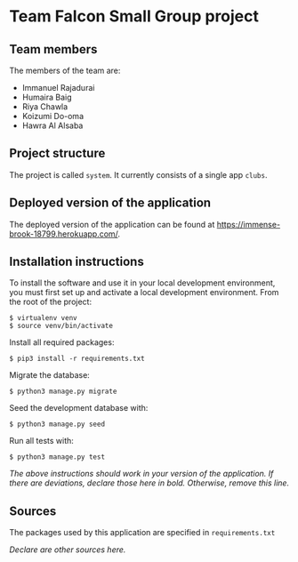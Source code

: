 # Team Falcon Small Group project

## Team members
The members of the team are:
- Immanuel Rajadurai 
- Humaira Baig
- Riya Chawla
- Koizumi Do-oma
- Hawra Al Alsaba

## Project structure
The project is called `system`.  It currently consists of a single app `clubs`.

## Deployed version of the application
The deployed version of the application can be found at https://immense-brook-18799.herokuapp.com/.

## Installation instructions
To install the software and use it in your local development environment, you must first set up and activate a local development environment.  From the root of the project:

```
$ virtualenv venv
$ source venv/bin/activate
```

Install all required packages:

```
$ pip3 install -r requirements.txt
```

Migrate the database:

```
$ python3 manage.py migrate
```

Seed the development database with:

```
$ python3 manage.py seed
```

Run all tests with:
```
$ python3 manage.py test
```

*The above instructions should work in your version of the application.  If there are deviations, declare those here in bold.  Otherwise, remove this line.*

## Sources
The packages used by this application are specified in `requirements.txt`

*Declare are other sources here.*

